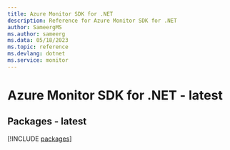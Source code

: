 ```yaml
---
title: Azure Monitor SDK for .NET
description: Reference for Azure Monitor SDK for .NET
author: SameergMS
ms.author: sameerg
ms.data: 05/18/2023
ms.topic: reference
ms.devlang: dotnet
ms.service: monitor
---
```

# Azure Monitor SDK for .NET - latest
## Packages - latest
[!INCLUDE [packages](monitor-index.md)]